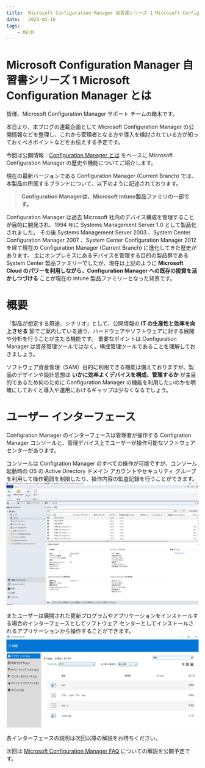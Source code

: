 ```yaml
---
title:  Microsoft Configuration Manager 自習書シリーズ 1 Microsoft Configuration Manager とは
date:   2023-03-16
tags:
    - MECM
---
```

# Microsoft Configuration Manager 自習書シリーズ 1 Microsoft Configuration Manager とは

皆様、Microsoft Configuration Manager サポート チームの箱木です。

本日より、本ブログの連載企画として Microsoft Configuration Manager の公開情報などを整理し、これから管理者となる方や導入を検討されている方が知っておくべきポイントなどをお伝えする予定です。

今回は公開情報：[Configuration Manager とは]( https://learn.microsoft.com/ja-jp/mem/configmgr/core/understand/introduction) をベースに Microsoft Configuration Manager の歴史や機能についてご紹介します。

現在の最新バージョンである Configuration Manager (Current Branch) では、本製品の所属するブランドについて、以下のように記述されております。

>**Configuration Managerは、Microsoft Intune製品ファミリの一部です。**

Configuration Manager は過去 Microsoft 社内のデバイス構成を管理することが目的に開発され、1994 年に Systems Management Server 1.0 として製品化されました。
その後 Systems Management Server 2003 、System Center Configuration Manager 2007 、System Center Configuration Manager 2012 を経て現在の Configuration Manager (Current Branch) に進化してきた歴史があります。
主にオンプレミスにあるデバイスを管理する目的の製品群である System Center 製品ファミリーでしたが、現在は上記のように **Microsoft Cloud のパワーを利用しながら、Configuration Manager への既存の投資を活かしつづける** ことが現在の Intune 製品ファミリーとなった背景です。

# 概要

「製品が想定する用途、シナリオ」として、公開情報の **IT の生産性と効率を向上させる** 節でご案内している通り、ハードウェアやソフトウェアに対する展開や分析を行うことが主たる機能です。
重要なポイントは Configuration Manager は資産管理ツールではなく、構成管理ツールであることを理解しておきましょう。

ソフトウェア資産管理（SAM）目的に利用できる機能は備えておりますが、製品のデザインや設計思想は **いかに効率よくデバイスを構成、管理するか** が主目的であるため何のために Configuration Manager の機能を利用したいのかを明確にしておくと導入や運用におけるギャップは少なくなるでしょう。

# ユーザー インターフェース

Configration Manager のインターフェースは管理者が操作する Configration Manager コンソールと、管理デバイス上でユーザーが操作可能なソフトウェア センターがあります。

コンソールは Configration Manager のすべての操作が可能ですが、コンソール起動時の OS の Active Directory ドメイン アカウントやセキュリティ グループを利用して操作範囲を制限したり、操作内容の監査記録を行うことができます。
![](./20230316_01/2023-03-17-13-53-56.png)

またユーザーは展開された更新プログラムやアプリケーションをインストールする場合のインターフェースとしてソフトウェア センターとしてインストールされるアプリケーションから操作することができます。
![](./20230316_01/2023-03-17-13-54-49.png)

各インターフェースの説明は次回以降の解説をお待ちください。

次回は [Microsoft Configuration Manager FAQ](https://learn.microsoft.com/ja-jp/mem/configmgr/core/understand/configuration-manager-faq) についての解説を公開予定です。
